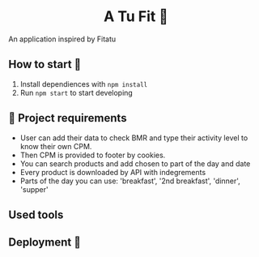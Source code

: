 <h1 align="center"> A Tu Fit 🍎
</h1>

An application inspired by Fitatu 

## How to start 🚀

1. Install dependiences with `npm install`
2. Run `npm start` to start developing

## 📝 Project requirements 

- User can add their data to check BMR and type their activity level to know their own CPM.
- Then CPM is provided to footer by cookies.
- You can search products and add chosen to part of the day and date
- Every product is downloaded by API with indegrements
- Parts of the day you can use: 'breakfast', '2nd breakfast', 'dinner', 'supper'

## Used tools
  
## Deployment 🚀
